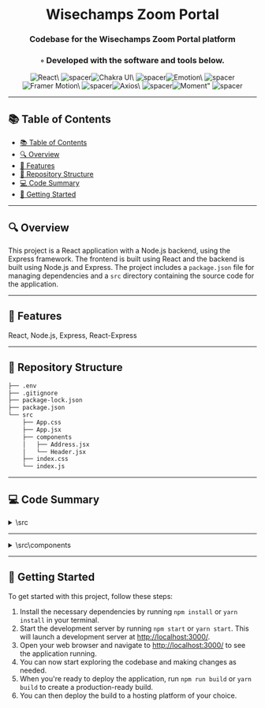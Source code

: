   <div align="center">
  <h1 align="center">Wisechamps Zoom Portal</h1>
  <h3>Codebase for the Wisechamps Zoom Portal platform</h3>
  <h3>◦ Developed with the software and tools below.</h3>
  <p align="center"><img src="https://img.shields.io/badge/-React-004E89?logo=React&style=flat" alt='React\' />
<img src="https://via.placeholder.com/1/0000/00000000" alt="spacer" /><img src="https://img.shields.io/badge/-Chakra%20UI-004E89?logo=Chakra%20UI&style=flat" alt='Chakra UI\' />
<img src="https://via.placeholder.com/1/0000/00000000" alt="spacer" /><img src="https://img.shields.io/badge/-Emotion-004E89?logo=Emotion&style=flat" alt='Emotion\' />
<img src="https://via.placeholder.com/1/0000/00000000" alt="spacer" /><img src="https://img.shields.io/badge/-Framer%20Motion-004E89?logo=Framer%20Motion&style=flat" alt='Framer Motion\' />
<img src="https://via.placeholder.com/1/0000/00000000" alt="spacer" /><img src="https://img.shields.io/badge/-Axios-004E89?logo=Axios&style=flat" alt='Axios\' />
<img src="https://via.placeholder.com/1/0000/00000000" alt="spacer" /><img src="https://img.shields.io/badge/-Moment-004E89?logo=Moment&style=flat" alt='Moment"' />
<img src="https://via.placeholder.com/1/0000/00000000" alt="spacer" />
  </p>
  </div>
  
  ---
  ## 📚 Table of Contents
  - [📚 Table of Contents](#-table-of-contents)
  - [🔍 Overview](#-overview)
  - [🌟 Features](#-features)
  - [📁 Repository Structure](#-repository-structure)
  - [💻 Code Summary](#-code-summary)
  - [🚀 Getting Started](#-getting-started)
  
  ---
  
  
  ## 🔍 Overview

This project is a React application with a Node.js backend, using the Express framework. The frontend is built using React and the backend is built using Node.js and Express. The project includes a `package.json` file for managing dependencies and a `src` directory containing the source code for the application.

---

## 🌟 Features

React, Node.js, Express, React-Express

---

## 📁 Repository Structure

```sh
├── .env
├── .gitignore
├── package-lock.json
├── package.json
└── src
    ├── App.css
    ├── App.jsx
    ├── components
    │   ├── Address.jsx
    │   └── Header.jsx
    ├── index.css
    └── index.js

```

---

## 💻 Code Summary

<details><summary>\src</summary>

| File     | Summary                                                                                                                                                                                                                                     |
| -------- | ------------------------------------------------------------------------------------------------------------------------------------------------------------------------------------------------------------------------------------------- |
| App.jsx  | The code is a React component that renders a form for users to enter their email address and join a Zoom meeting. It also handles the logic for determining the user's grade and whether they have enough quiz balance to join the meeting. |
| index.js | The code creates a React app using Chakra UI, rendering the App component within the ChakraProvider and attaching it to the root element with ID root                                                                                       |

</details>

---

<details><summary>\src\components</summary>

| File        | Summary                                                                                                                                                                                                                                                                                                                                                                  |
| ----------- | ------------------------------------------------------------------------------------------------------------------------------------------------------------------------------------------------------------------------------------------------------------------------------------------------------------------------------------------------------------------------ |
| Address.jsx | The code is a React component that renders an address form for a quiz game. It includes input fields for pincode, flat, street, landmark, city, and state, as well as buttons for submitting the form and skipping it. The component also includes a useEffect hook to handle changes in the address fields and a useState hook to manage the loading state of the form. |
| Header.jsx  | The code defines a React component called Header that renders an image logo with a fade-in animation.                                                                                                                                                                                                                                                                    |

</details>

---

## 🚀 Getting Started

To get started with this project, follow these steps:<br>

1. Install the necessary dependencies by running `npm install` or `yarn install` in your terminal.
2. Start the development server by running `npm start` or `yarn start`. This will launch a development server at <http://localhost:3000/>.
3. Open your web browser and navigate to <http://localhost:3000/> to see the application running.
4. You can now start exploring the codebase and making changes as needed.
5. When you're ready to deploy the application, run `npm run build` or `yarn build` to create a production-ready build.
6. You can then deploy the build to a hosting platform of your choice.
